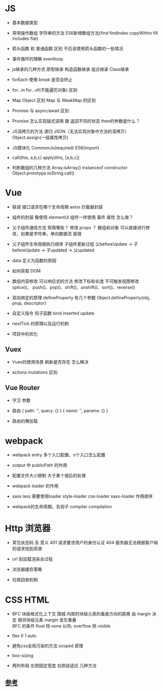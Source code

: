 

# JS

- 基本数据类型 

- 常用操作数组 字符串的方法 ES6新增数组方法(find findIndex copyWithin fill includes flat)

- 箭头函数 和 普通函数 区别  不应该使用箭头函数的一些情况

- 事件循环的理解 eventloop

- js继承的几种方式 原型继承 构造函数继承 组合继承 Class继承

- forEach 使用 break 是否会终止

- for...in for...of(不能遍历对象) 区别

- Map Object 区别  Map 与 WeakMap 的区别

- Promise 与 async/await 区别

- Promise 怎么实现链式调用  跟 返回不同的状态  then的参数是什么？

- JS深拷贝的方法 递归 JSON（无法实现对象中方法的深拷贝） Object.assign(一级属性拷贝)

- JS模块化 CommonJs(required) ES6(import) 

- call(this, a,b,c) apply(this, [a,b,c])

- 判断数组的几种方法 Array.isArray() instanceof constructor Object.prototype.toString.call()


# Vue

- 联调 接口请求在哪个生命周期 axios 拦截器封装

- 组件的封装 像使用 elementUI 组件一样使用 事件 属性 怎么做？

- 父子组件通信方法 常用哪些？ 修改 props ？ 数组和对象 可以直接进行修改，如果是字符串，单向数据流 报错

- 父子组件生命周期执行顺序  子组件更新过程 父beforeUpdate -> 子beforeUpdate -> 子updated -> 父updated

- data 定义为函数的原因 

- 如何获取 DOM 

- 数组内容修改 可以响应式的方法 修改下标和长度 不可触发视图修改   
  splice()、 push()、pop()、shift()、unshift()、sort()、reverse()

- 双向绑定的原理 defineProperty 有几个参数 Object.defineProperty(obj, prop, descriptor)

- 自定义指令 钩子函数 bind inserted update

- nextTick 的原理以及运行机制 

- 项目中的优化 

## Vuex 

- Vuex的使用场景 刷新是否存在 怎么解决

- actions  mutations 区别

## Vue Router

- 守卫 参数

- 路由 { path: '', query: {} } { name: '', params: {} }

- 路由的懒加载


# webpack 

- webpack entry 多个入口配置，n个入口怎么配置

- output 中 publicPath 的作用

- 配置文件大小限制 大于某个值后的处理 

- webpack loader 的作用

- sass less 需要使用loader style-loader css-loader sass-loader 作用顺序

- webpack的生命周期，及钩子 compiler compilation

# Http 浏览器

- 常见状态码 及 意义  401 请求要求用户的身份认证 404 服务器无法根据客户端的请求找到资源

- url 到加载渲染全过程 

- 浏览器缓存策略 

- 垃圾回收机制 

# CSS HTML

- BFC 块级格式化上下文 围城  内部的块级元素的垂直方向的距离 由 margin 决定  相邻块级元素 margin 发生重叠   
  BFC 的条件 float 除 none 以外; overflow 除 visible 

- flex 0 1 auto 

- 避免css全局污染的方法  scoped 原理

- box-sizing 

- 两列布局 左侧固定宽度 右侧自适应 几种方法 

## [参考](https://mp.weixin.qq.com/s/Y2Mx5O3MOFlf-wW-XVivLw)

